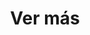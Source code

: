 ---
title: "Ver más"
description: "Wheel of Heaven is a knowledge base exploring the working hypothesis that life on Earth was intelligently designed by an extraterrestrial civilization, the so-called Elohim."
weight: 400
---